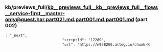 ### kb/previews_full/kb__previews_full__kb__previews_full__flows__service-first__master-only@guest.har.part021.md.part001.md.part001.md (part 002)

```md
: "_next",
                          "scriptId": "12289",
                          "url": "https://n958200.alteg.io/chunk-K
```

```
